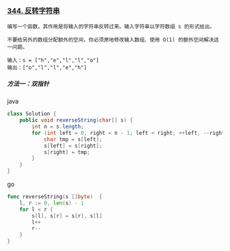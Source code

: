 ### [344. 反转字符串](https://leetcode.cn/problems/reverse-string/)

```
编写一个函数，其作用是将输入的字符串反转过来。输入字符串以字符数组 s 的形式给出。

不要给另外的数组分配额外的空间，你必须原地修改输入数组、使用 O(1) 的额外空间解决这一问题。

输入：s = ["h","e","l","l","o"]
输出：["o","l","l","e","h"]
```



##### 方法一：双指针

java

```java
class Solution {
    public void reverseString(char[] s) {
        int n = s.length;
        for (int left = 0, right = n - 1; left < right; ++left, --right) {
            char tmp = s[left];
            s[left] = s[right];
            s[right] = tmp;
        }
    }
}
```

go

```go
func reverseString(s []byte)  {
    l, r := 0, len(s) - 1
    for l < r {
        s[l], s[r] = s[r], s[l]
        l++
        r--
    }
}
```

